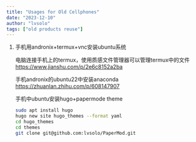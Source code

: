 ```yaml
---
title: "Usages for Old Cellphones"
date: "2023-12-10"
author: "lvsolo"
tags: ["old products reuse"]
---
```



1. 手机用andronix+termux+vnc安装ubuntu系统

    电脑连接手机上的termux，使用质感文件管理器可以管理termux中的文件
    https://www.jianshu.com/p/2e6c8152a2ba
    
    手机andronix的ubuntu22中安装anaconda
    https://zhuanlan.zhihu.com/p/608147907
    
    手机中ubuntu安装hugo+papermode theme
    ```bash
    sudo apt install hugo
    hugo new site hugo_themes --format yaml
    cd hugo_themes
    cd themes
    git clone git@github.com:lvsolo/PaperMod.git
    ```
